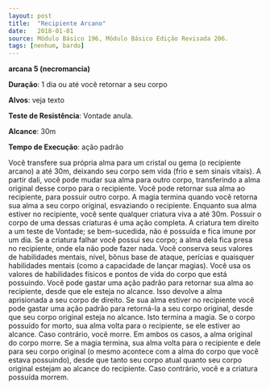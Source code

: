 ```yaml
---
layout: post
title:  "Recipiente Arcano"
date:   2018-01-01
source: Módulo Básico 196, Módulo Básico Edição Revisada 206.
tags: [nenhum, bardo]
---
```


**arcana 5 (necromancia)**

**Duração**: 1 dia ou até você retornar a seu corpo

**Alvos**: veja texto

**Teste de Resistência**: Vontade anula.

**Alcance**: 30m

**Tempo de Execução**: ação padrão

Você transfere sua própria alma para um cristal ou gema (o recipiente arcano) a até 30m, deixando seu corpo sem vida (frio e sem sinais vitais). A partir dali, você pode mudar sua alma para outro corpo, transferindo a alma original desse corpo para o recipiente. Você pode retornar sua alma ao recipiente, para possuir outro corpo. A magia termina quando você retorna sua alma a seu corpo original, esvaziando o recipiente.
Enquanto sua alma estiver no recipiente, você sente qualquer criatura viva a até 30m. Possuir o corpo de uma dessas criaturas é uma ação completa. A criatura tem direito a um teste de Vontade; se bem-sucedida, não é possuída e fica imune por um dia. Se a criatura falhar você possui seu corpo; a alma dela fica presa no recipiente, onde ela não pode fazer nada.
Você conserva seus valores de habilidades mentais, nível, bônus base de ataque, perícias e quaisquer habilidades mentais (como a capacidade de lançar magias). Você usa os valores de habilidades físicos e pontos de vida do corpo que está possuindo.
Você pode gastar uma ação padrão para retornar sua alma ao recipiente, desde que ele esteja no alcance. Isso devolve a alma aprisionada a seu corpo de direito. Se sua alma estiver no recipiente você pode gastar uma ação padrão para retorná-la a seu corpo original, desde que seu corpo original esteja no alcance. Isto termina a magia.
Se o corpo possuído for morto, sua alma volta para o recipiente, se ele estiver ao alcance. Caso contrário, você morre.
Em ambos os casos, a alma original do corpo morre.
Se a magia termina, sua alma volta para o recipiente e dele para seu corpo original (o mesmo acontece com a alma do corpo que você estava possuindo), desde que tanto seu corpo atual quanto seu corpo original estejam ao alcance do recipiente. Caso contrário, você e a criatura possuída morrem.
